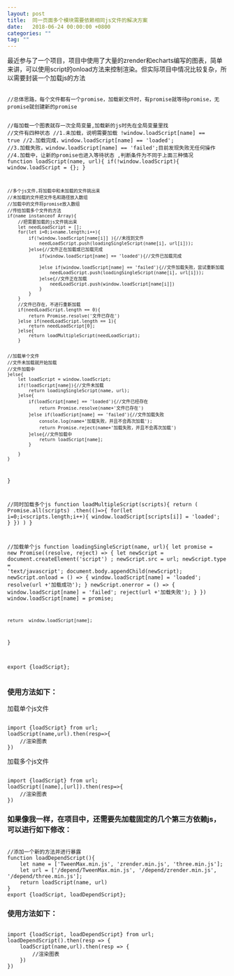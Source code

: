 ```yaml
---
layout: post
title:  同一页面多个模块需要依赖相同js文件的解决方案
date:   2018-06-24 00:00:00 +0800
categories: ""
tag: ""
---
```


<p>最近参与了一个项目，项目中使用了大量的zrender和echarts编写的图表，简单来讲，可以使用script的onload方法来控制渲染。但实际项目中情况比较复杂，所以需要封装一个加载js的方法</p>
<pre>
	<code>
//总体思路，每个文件都有一个promise，加载新文件时，有promise就等待promise，无promise就创建新的promise

//每加载一个图表就存一次全局变量,加载新的js时先在全局变量里找
//文件有四种状态
//1.未加载，说明需要加载  !window.loadScript[name] == true
//2.加载完成，window.loadScript[name] == 'loaded';
//3.加载失败，window.loadScript[name] == 'failed';目前发现失败无任何操作
//4.加载中，让新的promise也进入等待状态 ,判断条件为不同于上面三种情况
function loadScript(name, url){	
	if(!window.loadScript){
		window.loadScript = {};
	}

	//多个js文件,将加载中和未加载的文件挑出来
	//未加载的文件把文件名和路径放入数组
	//加载中的文件将promise放入数组
	//传给加载多个文件的方法
	if(name instanceof Array){
		//把需要加载的js文件挑出来
		let needLoadScript = [];
		for(let i=0;i<name.length;i++){
			if(!window.loadScript[name[i]] ){//未找到文件
				needLoadScript.push(loadingSingleScript(name[i], url[i]));
			}else{//文件正在加载或已加载完成
				if(window.loadScript[name] == 'loaded'){//文件已加载完成

				}else if(window.loadScript[name] == 'failed'){//文件加载失败，尝试重新加载
					needLoadScript.push(loadingSingleScript(name[i], url[i]));
				}else{//文件正在加载
					needLoadScript.push(window.loadScript[name[i]])
				}
			}
		}
		//文件已存在，不进行重新加载
		if(needLoadScript.length == 0){
			return Promise.resolve('文件已存在')
		}else if(needLoadScript.length == 1){
			return needLoadScript[0];
		}else{
			return loadMultipleScript(needLoadScript);
		}
		

	//加载单个文件
	//文件未加载就开始加载
	//文件加载中
	}else{
		let loadScript = window.loadScript;
		if(!loadScript[name]){//文件未加载
			return loadingSingleScript(name, url);
		}else{
			if(loadScript[name] == 'loaded'){//文件已经存在
				return Promise.resolve(name+'文件已存在')
			}else if(loadScript[name] == 'failed'){//文件加载失败
				console.log(name+'加载失败，并且不会再次加载');
				return Promise.reject(name+'加载失败，并且不会再次加载')
			}else{//文件加载中
				return loadScript[name];
			}	
			
		}
	}
}

//同时加载多个js
function loadMultipleScript(scripts){
	return (
		Promise.all(scripts)
			.then(()=>{
				for(let i=0;i<scripts.length;i++){
					window.loadScript[scripts[i]] = 'loaded';
				}
			})
	)
}

//加载单个js
function loadingSingleScript(name, url){
	let promise = new Promise((resolve, reject) => {
					let newScript = document.createElement('script') ;
					newScript.src = url;
					newScript.type = 'text/javascript';
					document.body.appendChild(newScript);
					newScript.onload = () => {
						window.loadScript[name] = 'loaded';
						resolve(url +'加载成功');
					}
					newScript.onerror = () => {
						window.loadScript[name] = 'failed';
						reject(url +'加载失败');
					}
				})
	window.loadScript[name] = promise;
	
	return 	window.loadScript[name];
}

export {loadScript};
	</code>
</pre>

<h3>使用方法如下：</h3>
<p>加载单个js文件</p>
<pre><code>
import {loadScript} from url;
loadScript(name,url).then(resp=>{
	//渲染图表
})
</code></pre>
<p>加载多个js文件</p>
<pre><code>
import {loadScript} from url;
loadScript([name],[url]).then(resp=>{
	//渲染图表
})
</code></pre>

<h3>如果像我一样，在项目中，还需要先加载固定的几个第三方依赖js，可以进行如下修改：</h3>
<pre><code>
//添加一个新的方法并进行暴露
function loadDependScript(){
	let name = ['TweenMax.min.js', 'zrender.min.js', 'three.min.js'];
	let url = ['/depend/TweenMax.min.js', '/depend/zrender.min.js', '/depend/three.min.js'];
	return loadScript(name, url)
}
export {loadScript, loadDependScript};
</code></pre>
<h3>使用方法如下：</h3>
<pre><code>
import {loadScript, loadDependScript} from url;
loadDependScript().then(resp => {
	loadScript(name,url).then(resp => {
		//渲染图表
	})
})
</code></pre>